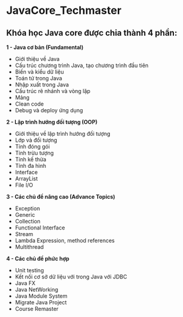 # JavaCore_Techmaster
## Khóa học Java core được chia thành 4 phần:

**1 - Java cơ bản (Fundamental)**
- Giới thiệu về Java
- Cấu trúc chương trình Java, tạo chương trình đầu tiên 
- Biến và kiểu dữ liệu
- Toán tử trong Java
- Nhập xuất trong Java
- Cấu trúc rẽ nhánh và vòng lặp
- Mảng
- Clean code
- Debug và deploy ứng dụng

**2 - Lập trình hướng đối tượng (OOP)**
- Giới thiệu về lập trình hướng đối tượng
- Lớp và đối tượng
- Tính đóng gói
- Tính trừu tượng
- Tính kế thừa
- Tính đa hình
- Interface
- ArrayList
- File I/O

**3 - Các chủ đề nâng cao (Advance Topics)**
- Exception
- Generic
- Collection
- Functional Interface
- Stream
- Lambda Expression, method references
- Multithread


**4 - Các chủ đề phức hợp**
- Unit testing
- Kết nối cơ sở dữ liệu với trong Java với JDBC
- Java FX
- Java NetWorking
- Java Module System
- Migrate Java Project
- Course Remaster



